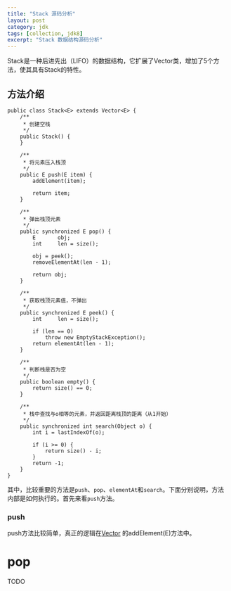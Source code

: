 ```yaml
---
title: "Stack 源码分析"
layout: post
category: jdk
tags: [collection, jdk8]
excerpt: "Stack 数据结构源码分析"
---
```

Stack是一种后进先出（LIFO）的数据结构，它扩展了Vector类，增加了5个方法，使其具有Stack的特性。

## 方法介绍

```
public class Stack<E> extends Vector<E> {
    /**
     * 创建空栈
     */
    public Stack() {
    }

    /**
     * 将元素压入栈顶
     */
    public E push(E item) {
        addElement(item);

        return item;
    }

    /**
     * 弹出栈顶元素
     */
    public synchronized E pop() {
        E       obj;
        int     len = size();

        obj = peek();
        removeElementAt(len - 1);

        return obj;
    }

    /**
     * 获取栈顶元素值，不弹出
     */
    public synchronized E peek() {
        int     len = size();

        if (len == 0)
            throw new EmptyStackException();
        return elementAt(len - 1);
    }

    /**
     * 判断栈是否为空
     */
    public boolean empty() {
        return size() == 0;
    }

    /**
     * 栈中查找与o相等的元素，并返回距离栈顶的距离（从1开始）
     */
    public synchronized int search(Object o) {
        int i = lastIndexOf(o);

        if (i >= 0) {
            return size() - i;
        }
        return -1;
    }
}
```
其中，比较重要的方法是`push`、`pop`、`elementAt`和`search`。下面分别说明，方法内部是如何执行的。首先来看`push`方法。

### push

push方法比较简单，真正的逻辑在[Vector](https://dophinlife.github.io/jdk/Vector-source-code-analysis) 的addElement(E)方法中。

# pop
TODO